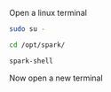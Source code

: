 Open a linux terminal<br/>
```sh
sudo su -
```
```sh
cd /opt/spark/
```
```sh
spark-shell
```
Now open a new terminal<br/>
